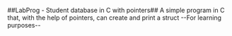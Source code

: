 ##LabProg - Student database in C with pointers##
 A simple program in C that, with the help of pointers, can create and print a struct
--For learning purposes--
